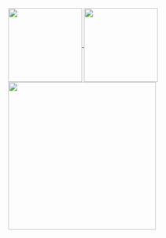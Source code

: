 <div>
  <a href="https://akileshjayakumar.com">
    <img align="center" height="150em" src="https://github-readme-stats.vercel.app/api?username=akileshjayakumar&theme=github_dark&hide_border=false&count_private=true&hide_title=true&show_icons=true&hide=stars&card_width=600" />
  </a>
  <a href="https://akileshjayakumar.com">
    <img align="center" height="150em" src="https://github-readme-stats.vercel.app/api/top-langs/?username=akileshjayakumar&theme=github_dark&hide_border=false&count_private=true&hide_title=true&layout=compact&langs_count=100&card_width=685" />
  </a>
  <a href="https://akileshjayakumar.com">
    <img align="center" height="300em" src="https://github-readme-streak-stats.herokuapp.com?user=akileshjayakumar&theme=github_dark&hide_border=false&mode=weekly&card_width=645" />
  </a>
</div>
